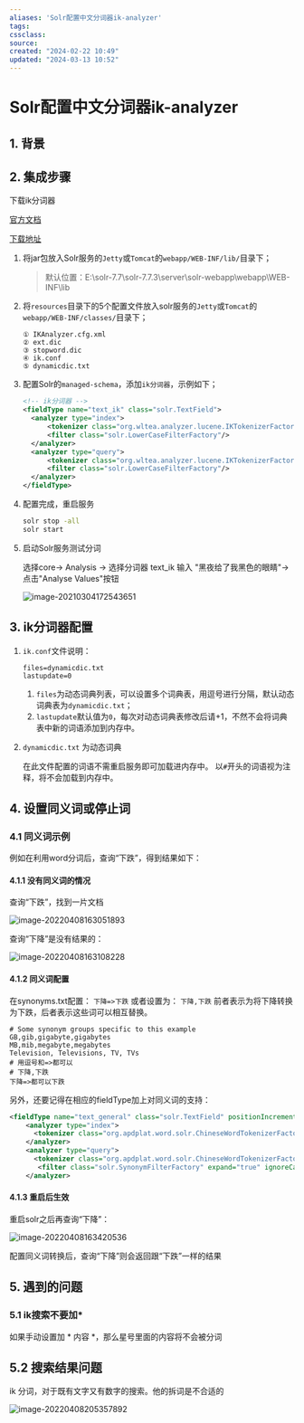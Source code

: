 ```yaml
---
aliases: 'Solr配置中文分词器ik-analyzer'
tags: 
cssclass:
source:
created: "2024-02-22 10:49"
updated: "2024-03-13 10:52"
---
```

# Solr配置中文分词器ik-analyzer

## 1. 背景

## 2. 集成步骤

下载ik分词器

[官方文档](https://github.com/magese/ik-analyzer-solr)

[下载地址](https://search.maven.org/search?q=g:com.github.magese%20AND%20a:ik-analyzer&core=gav)

1. 将jar包放入Solr服务的`Jetty`或`Tomcat`的`webapp/WEB-INF/lib/`目录下；

   >默认位置：E:\solr-7.7\solr-7.7.3\server\solr-webapp\webapp\WEB-INF\lib

2. 将`resources`目录下的5个配置文件放入solr服务的`Jetty`或`Tomcat`的`webapp/WEB-INF/classes/`目录下；

   ```
   ① IKAnalyzer.cfg.xml
   ② ext.dic
   ③ stopword.dic
   ④ ik.conf
   ⑤ dynamicdic.txt
   ```

3. 配置Solr的`managed-schema`，添加`ik分词器`，示例如下；

   ```xml
   <!-- ik分词器 -->
   <fieldType name="text_ik" class="solr.TextField">
     <analyzer type="index">
         <tokenizer class="org.wltea.analyzer.lucene.IKTokenizerFactory" useSmart="false" conf="ik.conf"/>
         <filter class="solr.LowerCaseFilterFactory"/>
     </analyzer>
     <analyzer type="query">
         <tokenizer class="org.wltea.analyzer.lucene.IKTokenizerFactory" useSmart="true" conf="ik.conf"/>
         <filter class="solr.LowerCaseFilterFactory"/>
     </analyzer>
   </fieldType>
   ```

4. 配置完成，重启服务

   ```sh
   solr stop -all
   solr start
   ```

5. 启动Solr服务测试分词

   选择core-> Analysis -> 选择分词器 text_ik 输入 "黑夜给了我黑色的眼睛"->点击"Analyse Values"按钮

   ![image-20210304172543651](https://cdn.jsdelivr.net/gh/MrJackC/PicGoImages/other/202403131052892.png)

## 3. ik分词器配置

1. `ik.conf`文件说明：

   ```
   files=dynamicdic.txt
   lastupdate=0
   ```

   1. `files`为动态词典列表，可以设置多个词典表，用逗号进行分隔，默认动态词典表为`dynamicdic.txt`；
   2. `lastupdate`默认值为`0`，每次对动态词典表修改后请+1，不然不会将词典表中新的词语添加到内存中。
2. `dynamicdic.txt` 为动态词典

   在此文件配置的词语不需重启服务即可加载进内存中。 以`#`开头的词语视为注释，将不会加载到内存中。

## 4. 设置同义词或停止词

### 4.1 同义词示例

例如在利用word分词后，查询“下跌”，得到结果如下：

#### 4.1.1 没有同义词的情况

查询“下跌”，找到一片文档

![image-20220408163051893](https://cdn.jsdelivr.net/gh/MrJackC/PicGoImages/other/202403131052938.png)

查询“下降”是没有结果的：

![image-20220408163108228](https://cdn.jsdelivr.net/gh/MrJackC/PicGoImages/other/202403131052982.png)

#### 4.1.2 同义词配置

在synonyms.txt配置：
`下降=>下跌`
或者设置为：
`下降,下跌`
前者表示为将下降转换为下跌，后者表示这些词可以相互替换。

```
# Some synonym groups specific to this example
GB,gib,gigabyte,gigabytes
MB,mib,megabyte,megabytes
Television, Televisions, TV, TVs
# 用逗号和=>都可以
# 下降,下跌
下降=>都可以下跌
```

另外，还要记得在相应的fieldType加上对同义词的支持：

```xml
<fieldType name="text_general" class="solr.TextField" positionIncrementGap="100" multiValued="true">
    <analyzer type="index">
      <tokenizer class="org.apdplat.word.solr.ChineseWordTokenizerFactory"/>  
    </analyzer>
    <analyzer type="query">
      <tokenizer class="org.apdplat.word.solr.ChineseWordTokenizerFactory"/>
       <filter class="solr.SynonymFilterFactory" expand="true" ignoreCase="true" synonyms="synonyms.txt"/>
    </analyzer>
```

#### 4.1.3 重启后生效

重启solr之后再查询“下降”：

![image-20220408163420536](https://cdn.jsdelivr.net/gh/MrJackC/PicGoImages/other/202403131052011.png)

配置同义词转换后，查询“下降”则会返回跟“下跌”一样的结果

## 5. 遇到的问题

### 5.1 ik搜索不要加*

如果手动设置加 * 内容 *，那么星号里面的内容将不会被分词

## 5.2 搜索结果问题

ik 分词，对于既有文字又有数字的搜索。他的拆词是不合适的

![image-20220408205357892](https://cdn.jsdelivr.net/gh/MrJackC/PicGoImages/other/202403131052040.png)
